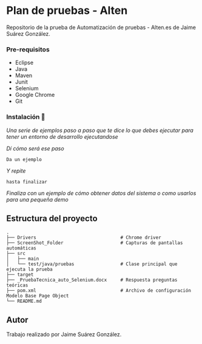 # Plan de pruebas - Alten

Repositorio de la prueba de Automatización de pruebas - Alten.es de Jaime Suárez González.

### Pre-requisitos

* Eclipse
* Java 
* Maven
* Junit
* Selenium 
* Google Chrome  
* Git

### Instalación 🔧

_Una serie de ejemplos paso a paso que te dice lo que debes ejecutar para tener un entorno de desarrollo ejecutandose_

_Dí cómo será ese paso_

```
Da un ejemplo
```

_Y repite_

```
hasta finalizar
```

_Finaliza con un ejemplo de cómo obtener datos del sistema o como usarlos para una pequeña demo_

## Estructura del proyecto
    .
    ├── Drivers                               # Chrome driver
    ├── ScreenShot_Folder                     # Capturas de pantallas automáticas
    ├── src                     
    │   ├── main          
    │   └── test/java/pruebas                 # Clase principal que ejecuta la prueba
    ├── target                    
    ├── _PruebaTecnica_auto_Selenium.docx     # Respuesta preguntas teóricas
    ├── pom.xml                               # Archivo de configuración Modelo Base Page Object 
    └── README.md


## Autor

Trabajo realizado por Jaime Suárez González.



